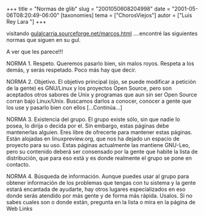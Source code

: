 +++
title = "Normas de glib"
slug = "2001050608204998"
date = "2001-05-06T08:20:49-06:00"
[taxonomies]
tema = ["ChorosViejos"]
autor = ["Luis Rey Lara "]
+++

visitando
[gulalcarria.sourceforge.net/marcos.html](http://gulalcarria.sourceforge.net/marcos.html)
....encontré las siguientes normas que siguen en su gul.

A ver que les parece!!!

NORMA 1. Respeto. Queremos pasarlo bien, sin malos royos. Respeta a los
demás, y serás respetado. Poco más hay que decir.

NORMA 2. Objetivo. El objetivo principal (ojo, se puede modificar a
petición de la gente) es GNU/Linux y los proyectos Open Source, pero son
aceptados otros sabores de Unix y programas que aun sin ser Open Source
corran bajo Linux/Unix. Buscamos darlos a conocer, conocer a gente que
los use y pasarlo bien con ellos \[...Continúa...\]

<!-- more -->
NORMA 3. Existencia del grupo. El grupo existe sólo, sin que nadie lo
posea, lo dirija o decida por el. Sin embargo, estas páginas debe
mantenerlas alguien. Eres libre de ofrecerte para mantener estas
páginas. Están alojadas en linuxpreview.org, que nos ha dejado un
espacio de proyecto para su uso. Estas páginas actualmente las mantiene
GNU-Leo, pero su contenido deberá ser consensado por la gente que habite
la lista de distribución, que para eso está y es donde realmente el
grupo se pone en contacto.

NORMA 4. Búsqueda de información. Aunque puedes usar al grupo para
obtener información de los problemas que tengas con tu sistema y la
gente estará encantada de ayudarte, hay otros lugares especializados en
eso donde serás atendido por más gente y de forma más rápida. Usalos. Si
no sabes cuales son o donde están, pregunta en la lista o mira en la
página de Web Links

